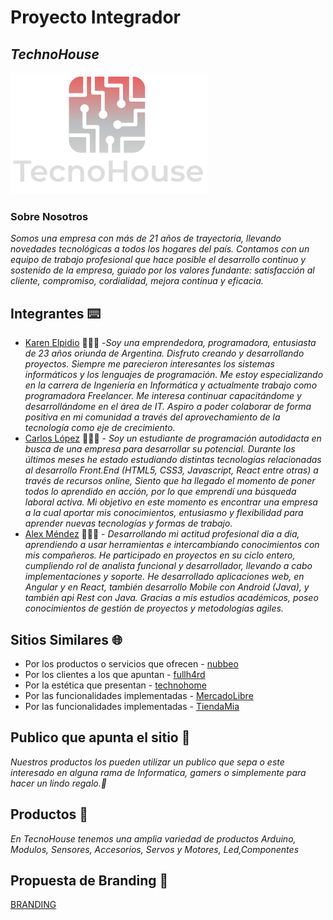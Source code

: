 # Proyecto Integrador  
## ***TechnoHouse*** 
 ![Alt Text](https://raw.githubusercontent.com/Alexus167/grupo_2_technoHouse/main/Logo_.png)

###  Sobre  Nosotros
_Somos una empresa con más de 21 años de trayectoria, llevando novedades tecnológicas a todos los hogares del país. Contamos con un equipo de trabajo profesional que hace posible el desarrollo continuo y sostenido de la empresa, guiado por los valores fundante: satisfacción al cliente, compromiso, cordialidad, mejora continua y eficacia._

## Integrantes  ⌨️

- [Karen Elpidio](https://github.com/KarenElpidio) 👩🏾‍💻
-_Soy una emprendedora, programadora, entusiasta de 23 años oriunda de Argentina. Disfruto creando y desarrollando proyectos. Siempre me parecieron interesantes los sistemas informáticos y los lenguajes de programación. Me estoy especializando en la carrera de Ingeniería en Informática y actualmente trabajo como programadora Freelancer.
Me interesa continuar capacitándome y desarrollándome en el área de IT. Aspiro a poder colaborar de forma positiva en mi comunidad a través del aprovechamiento de la tecnología como eje de crecimiento._
- [Carlos López](https://github.com/karlos2312) 👨🏽‍💻 - 
_Soy un estudiante de programación autodidacta en busca de una empresa para desarrollar su potencial. Durante los últimos meses he estado estudiando distintas tecnologías relacionadas al desarrollo Front.End (HTML5, CSS3, Javascript, React entre otras) a través de recursos online, Siento que ha llegado el momento de poner todos lo aprendido en acción, por lo que emprendí una búsqueda laboral activa. Mi objetivo en este momento es encontrar una empresa a la cual aportar mis conocimientos, entusiasmo y flexibilidad para aprender nuevas tecnologías y formas de trabajo._
- [Alex Méndez](https://github.com/Alexus167) 👨🏽‍💻 -
_Desarrollando mi actitud profesional dia a dia, aprendiendo a usar herramientas e intercambiando conocimientos con mis compañeros.
He participado en proyectos en su ciclo entero, cumpliendo rol de analista funcional y desarrollador, llevando a cabo implementaciones y soporte.
He desarrollado aplicaciones web, en Angular y en React, también desarrollo Mobile con Android (Java), y también api Rest con Java.
Gracias a mis estudios académicos, poseo conocimientos de gestión de proyectos y metodologías agiles._

##  Sitios Similares  🌐
    
* Por los productos o servicios que ofrecen - [nubbeo](https://www.nubbeo.com.ar/)
* Por los clientes a los que apuntan - [fullh4rd](https://www.fullh4rd.com.ar/)
* Por la estética que presentan - [technohome](https://www.technohome.com.ar/)
* Por las funcionalidades implementadas - [MercadoLibre](https://www.mercadolibre.com.ar/)
* Por las funcionalidades implementadas - [TiendaMia](https://tiendamia.com/ar)

## Publico que apunta el sitio 👥
 _Nuestros productos los pueden utilizar un publico que sepa o este interesado en alguna rama de Informatica, gamers o simplemente para hacer un lindo regalo.🎁_

## Productos 🛒

_En TecnoHouse tenemos una amplia variedad de productos Arduino, Modulos, Sensores, Accesorios, Servos y Motores, Led,Componentes_

## Propuesta de Branding 🚀

[BRANDING](https://github.com/Alexus167/grupo_2_technoHouse/blob/main/branding/branding.pdf)

